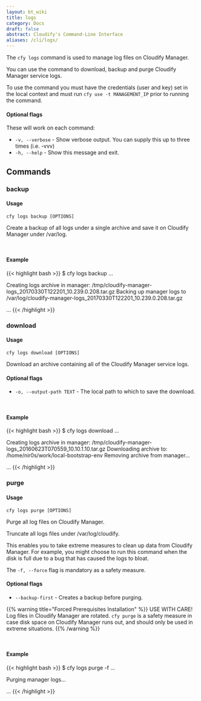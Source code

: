 ```yaml
---
layout: bt_wiki
title: logs
category: Docs
draft: false
abstract: Cloudify's Command-Line Interface
aliases: /cli/logs/
---
```


The `cfy logs` command is used to manage log files on Cloudify Manager.

You can use the command to download, backup and purge Cloudify Manager service logs.

To use the command you must have the credentials (user and key) set in the local context and must run `cfy use -t MANAGEMENT_IP` prior to running the command.

#### Optional flags

These will work on each command:

* `-v, --verbose` - Show verbose output. You can supply this up to three times (i.e. -vvv)
* `-h, --help` - Show this message and exit.

## Commands

### backup

#### Usage 
`cfy logs backup [OPTIONS]`

Create a backup of all logs under a single archive and save it on Cloudify Manager under /var/log.

&nbsp;
#### Example

{{< highlight  bash  >}}
$ cfy logs backup
...

Creating logs archive in manager: /tmp/cloudify-manager-logs_20170330T122201_10.239.0.208.tar.gz
Backing up manager logs to /var/log/cloudify-manager-logs_20170330T122201_10.239.0.208.tar.gz

...
{{< /highlight >}}

### download

#### Usage 
`cfy logs download [OPTIONS]`

Download an archive containing all of the Cloudify Manager service logs.

#### Optional flags

* `-o, --output-path TEXT` - 
						The local path to which to save the download.

&nbsp;
#### Example

{{< highlight  bash  >}}
$ cfy logs download
...

Creating logs archive in manager: /tmp/cloudify-manager-logs_20160623T070559_10.10.1.10.tar.gz
Downloading archive to: /home/nir0s/work/local-bootstrap-env
Removing archive from manager...

...
{{< /highlight >}}

### purge

#### Usage 
`cfy logs purge [OPTIONS]`

Purge all log files on Cloudify Manager.

Truncate all logs files under /var/log/cloudify.

This enables you to take extreme measures to clean up data from Cloudify Manager. For example, you might choose to run this command when the disk is full due to a bug that has caused the logs to bloat.

The `-f, --force` flag is mandatory as a safety measure.

#### Optional flags

* `--backup-first` - 	Creates a backup before purging.

{{% warning title="Forced Prerequisites Installation" %}}
USE WITH CARE!<br>
Log files in Cloudify Manager are rotated. `cfy purge` is a safety measure in case disk space on Cloudify Manager runs out, and  should only be used in extreme situations.
{{% /warning %}}


&nbsp;
#### Example

{{< highlight  bash  >}}
$ cfy logs purge -f
...

Purging manager logs...

...
{{< /highlight >}}